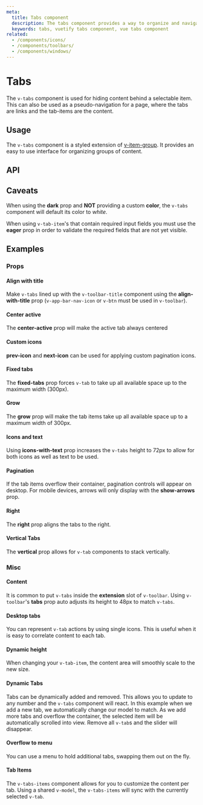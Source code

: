 ```yaml
---
meta:
  title: Tabs component
  description: The tabs component provides a way to organize and navigate between groups of content that are related at the same level of hierarchy.
  keywords: tabs, vuetify tabs component, vue tabs component
related:
  - /components/icons/
  - /components/toolbars/
  - /components/windows/
---
```


# Tabs

The `v-tabs` component is used for hiding content behind a selectable item. This can also be used as a pseudo-navigation for a page, where the tabs are links and the tab-items are the content.

<entry />

## Usage

The `v-tabs` component is a styled extension of [v-item-group](/components/item-groups). It provides an easy to use interface for organizing groups of content.

<example file="v-tabs/usage" />

## API

<api-inline />

<!-- ## Sub-components

### v-tab

v-tab description

### v-tab-item

v-tab-item description

### v-tabs-items

v-tabs-items description

### v-tabs-slider

v-tabs-slider description -->

## Caveats

<alert type="warning">

  When using the **dark** prop and **NOT** providing a custom **color**, the `v-tabs` component will default its color to _white_.

</alert>

<alert type="warning">

  When using `v-tab-item`'s that contain required input fields you must use the **eager** prop in order to validate the required fields that are not yet visible.

</alert>

## Examples

### Props

#### Align with title

Make `v-tabs` lined up with the `v-toolbar-title` component using the **align-with-title** prop (`v-app-bar-nav-icon` or `v-btn` must be used in `v-toolbar`).

<example file="v-tabs/prop-align-with-title" />

<promoted slug="vuetify-zero-theme-pro" />

#### Center active

The **center-active** prop will make the active tab always centered

<example file="v-tabs/prop-center-active" />

#### Custom icons

**prev-icon** and **next-icon** can be used for applying custom pagination icons.

<example file="v-tabs/prop-icons" />

#### Fixed tabs

The **fixed-tabs** prop forces `v-tab` to take up all available space up to the maximum width (300px).

<example file="v-tabs/prop-fixed-tabs" />

#### Grow

The **grow** prop will make the tab items take up all available space up to a maximum width of 300px.

<example file="v-tabs/prop-grow" />

#### Icons and text

Using **icons-with-text** prop increases the `v-tabs` height to 72px to allow for both icons as well as text to be used.

<example file="v-tabs/prop-icons-and-text" />

#### Pagination

If the tab items overflow their container, pagination controls will appear on desktop. For mobile devices, arrows will only display with the **show-arrows** prop.

<example file="v-tabs/misc-pagination" />

#### Right

The **right** prop aligns the tabs to the right.

<example file="v-tabs/prop-right" />

#### Vertical Tabs

The **vertical** prop allows for `v-tab` components to stack vertically.

<example file="v-tabs/prop-vertical" />

### Misc

#### Content

It is common to put `v-tabs` inside the **extension** slot of `v-toolbar`. Using `v-toolbar`'s **tabs** prop auto adjusts its height to 48px to match `v-tabs`.

<example file="v-tabs/misc-content" />

#### Desktop tabs

You can represent `v-tab` actions by using single icons. This is useful when it is easy to correlate content to each tab.

<example file="v-tabs/misc-desktop" />

#### Dynamic height

When changing your `v-tab-item`, the content area will smoothly scale to the new size.

<example file="v-tabs/misc-dynamic-height" />

#### Dynamic Tabs

Tabs can be dynamically added and removed. This allows you to update to any number and the `v-tabs` component will react. In this example when we add a new tab, we automatically change our model to match. As we add more tabs and overflow the container, the selected item will be automatically scrolled into view. Remove all `v-tab`s and the slider will disappear.

<example file="v-tabs/misc-dynamic" />

#### Overflow to menu

You can use a menu to hold additional tabs, swapping them out on the fly.

<example file="v-tabs/misc-overflow-to-menu" />

#### Tab Items

The `v-tabs-items` component allows for you to customize the content per tab. Using a shared `v-model`, the `v-tabs-items` will sync with the currently selected `v-tab`.

<example file="v-tabs/misc-tab-items" />

<backmatter />
